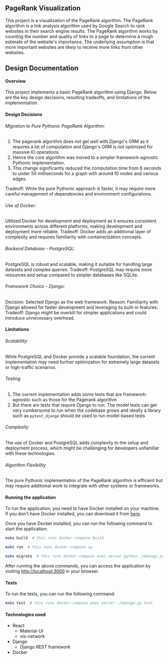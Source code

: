 ## PageRank Visualization
This project is a visualization of the PageRank algorithm. The PageRank algorithm is a link analysis algorithm used by Google Search to rank websites in their search engine results. The PageRank algorithm works by counting the number and quality of links to a page to determine a rough estimate of the website's importance. The underlying assumption is that more important websites are likely to receive more links from other websites.

## Design Documentation
#### Overview
This project implements a basic PageRank algorithm using Django. Below are the key design decisions, resulting tradeoffs, and limitations of the implementation.

#### Design Decisions
###### Migration to Pure Pythonic PageRank Algorithm:
1. The pagerank algorithm does not gel well with Django's ORM as it requires a lot of computation and Django's ORM is not optimized for massive IO operations.
2. Hence the core algorithm was moved to a simpler framework-agnostic Pythonic implementation.
2. This change significantly reduced the computation time from 6 seconds to under 50 milliseconds for a graph with around 10 nodes and various edges.

Tradeoff: While the pure Pythonic approach is faster, it may require more careful management of dependencies and environment configurations.

###### Use of Docker:
Utilized Docker for development and deployment as it ensures consistent environments across different platforms, making development and deployment more reliable.
Tradeoff: Docker adds an additional layer of complexity and requires familiarity with containerization concepts.

###### Backend Database - PostgreSQL:
PostgreSQL is robust and scalable, making it suitable for handling large datasets and complex queries.
Tradeoff: PostgreSQL may require more resources and setup compared to simpler databases like SQLite.

###### Framework Choice - Django:

Decision: Selected Django as the web framework.
Reason: Familiarity with Django allowed for faster development and leveraging its built-in features.
Tradeoff: Django might be overkill for simpler applications and could introduce unnecessary overhead.

#### Limitations
###### Scalability: 
While PostgreSQL and Docker provide a scalable foundation, the current implementation may need further optimization for extremely large datasets or high-traffic scenarios.

###### Testing
1. The current implementation adds some tests that are framework-agnostic such as those for the Pagerank algorithm 
2. But there are tests that require Django to run. The model tests can get very cumbersome to run when the codebase grows and ideally a library such as `pytest_django` should be used to run model-based tests

###### Complexity 
The use of Docker and PostgreSQL adds complexity to the setup and deployment process, which might be challenging for developers unfamiliar with these technologies.

###### Algorithm Flexibility
The pure Pythonic implementation of the PageRank algorithm is efficient but may require additional work to integrate with other systems or frameworks.

#### Running the application
To run the application, you need to have Docker installed on your machine. If you don't have Docker installed, you can download it from [here](https://www.docker.com/products/docker-desktop).

Once you have Docker installed, you can run the following command to start the application:
```bash
make build  # this runs docker-compose build
```
```bash
make run  # this runs docker-compose up
```
```bash
make migrate  # this runs docker-compose exec server python ./manage.py migrate
```

After running the above commands, you can access the application by visiting [http://localhost:3000](http://localhost:3000) in your browser.

#### Tests
To run the tests, you can run the following command:
```bash
make test  # this runs docker-compose exec server ./manage.py test
```
#### Technologies used
- React
    - Material-UI
    - vis-network
- Django
    - Django REST framework
- Docker


